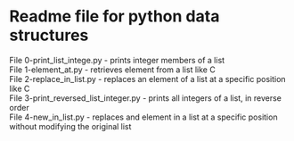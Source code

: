 # Readme file for python data structures

File 0-print_list_intege.py - prints integer members of a list  
File 1-element_at.py - retrieves element from a list like C  
File 2-replace_in_list.py - replaces an element of a list at a specific position like C  
File 3-print_reversed_list_integer.py - prints all integers of a list, in reverse order  
File 4-new_in_list.py - replaces and element in a list at a specific position without modifying the original list
